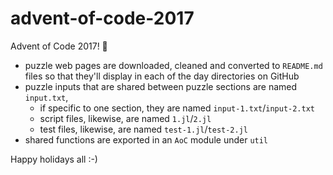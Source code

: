 # advent-of-code-2017

Advent of Code 2017! :star2:

- puzzle web pages are downloaded, cleaned and converted to `README.md` files so that they'll display in each of the day directories on GitHub
- puzzle inputs that are shared between puzzle sections are named `input.txt`,
  - if specific to one section, they are named `input-1.txt`/`input-2.txt`
  - script files, likewise, are named `1.jl`/`2.jl`
  - test files, likewise, are named `test-1.jl`/`test-2.jl`
- shared functions are exported in an `AoC` module under `util`

Happy holidays all :-)
